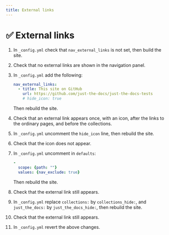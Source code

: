```yaml
---
title: External links
---
```


# ✅ External links

1.  In `_config.yml` check that `nav_external_links` is not set, then build the site.

1.  Check that no external links are shown in the navigation panel.

1.  In `_config.yml` add the following:

    ```yaml
    nav_external_links:
      - title: This site on GitHub
        url: https://github.com/just-the-docs/just-the-docs-tests
        # hide_icon: true
    ```

    Then rebuild the site.

1.  Check that an external link appears once, with an icon,
    after the links to the ordinary pages, and before the collections.

1.  In `_config.yml` uncomment the `hide_icon` line, then rebuild the site.

1.  Check that the icon does not appear.

1.  In `_config.yml` uncomment in `defaults`:
    
    ```yaml
    -
      scope: {path: ""}
      values: {nav_exclude: true}
    ```
    
    Then rebuild the site.

1.  Check that the external link still appears.

1.  In `_config.yml` replace `collections:` by `collections_hide:`,
    and `just_the_docs:` by `just_the_docs_hide:`,
    then rebuild the site.
    
1.  Check that the external link still appears.

1.  In `_config.yml` revert the above changes.    
